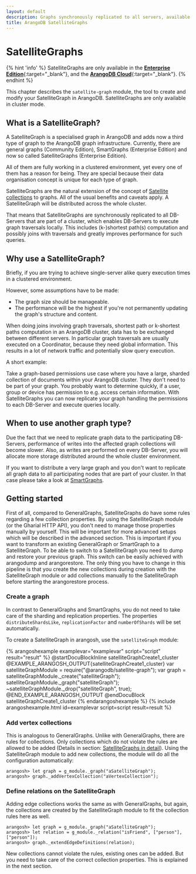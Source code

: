 ```yaml
---
layout: default
description: Graphs synchronously replicated to all servers, available in the Enterprise Edition
title: ArangoDB SatelliteGraphs
---
```

SatelliteGraphs
===============

{% hint 'info' %}
SatelliteGraphs are only available in the
[**Enterprise Edition**](https://www.arangodb.com/why-arangodb/arangodb-enterprise/){:target="_blank"},
and the [**ArangoDB Cloud**](https://cloud.arangodb.com/){:target="_blank"}.
{% endhint %}

This chapter describes the `satellite-graph` module, the tool to create and
modify your SatelliteGraph in ArangoDB. SatelliteGraphs are only available
in cluster mode.

What is a SatelliteGraph?
--------------

A SatelliteGraph is a specialised graph in ArangoDB and adds now a third type
of graph to the ArangoDB graph infrastructure. Currently, there are general
graphs (Community Edition), SmartGraphs (Enterprise Edition) and now so called
SatelliteGraphs (Enterprise Edition). 

All of them are fully working in a clustered environment, yet every one of them
has a reason for being. They are special because their data organisation concept
is unique for each type of graph. 

SatelliteGraphs are the natural extension of the concept of [Satellite collections](satellites.html)
to graphs. All of the usual benefits and caveats apply. A SatelliteGraph will be
distributed across the whole cluster. 

That means that SatelliteGraphs are synchronously replicated to all DB-Servers
that are part of a cluster, which enables DB-Servers to execute graph traversals
locally. This includes (k-)shortest path(s) computation and possibly joins with
traversals and greatly improves performance for such queries.

Why use a SatelliteGraph?
--------------

Briefly, if you are trying to achieve single-server alike query execution times in
a clustered environment.

However, some assumptions have to be made:
* The graph size should be manageable.
* The performance will be the highest if you're not permanently updating the
  graph's structure and content.

When doing joins involving graph traversals, shortest path or k-shortest paths
computation in an ArangoDB cluster, data has to be exchanged between different
servers. In particular graph traversals are usually executed on a Coordinator,
because they need global information. This results in a lot of network traffic
and potentially slow query execution.

A short example:

Take a graph-based permissions use case where you have a large, sharded collection
of documents within your ArangoDB cluster. They don't need to be part of your graph.
You probably want to determine quickly, if a user, group or device has permission to
e.g. access certain information. With SatelliteGraphs you can now replicate your
graph handling the permissions to each DB-Server and execute queries locally.


When to use another graph type?
--------------

Due the fact that we need to replicate graph data to the participating DB-Servers,
performance of writes into the affected graph collections will become slower. Also,
as writes are performed on every DB-Server, you will allocate more storage
distributed around the whole cluster environment.

If you want to distribute a very large graph and you don't want to replicate all
graph data to all participating nodes that are part of your cluster. In that case
please take a look at [SmartGraphs](graphs-smart-graphs.html).

Getting started
--------------

First of all, compared to GeneralGraphs, SatelliteGraphs do have  some rules regarding
a few collection properties. By using the SatelliteGraph module (or the Gharial HTTP
API), you don't need to manage those properties manually by yourself. This will be
important for more advanced setups which will be described in the advanced section.
This is important if you want to transform an existing GeneralGraph or SmartGraph to a
SatelliteGraph. To be able to switch to a SatelliteGraph you need to dump and restore
your previous graph. This switch can be easily achieved with arangodump and arangorestore.
The only thing you have to change in this pipeline is that you create the new collections
during creation with the SatelliteGraph module or add collections manually to the
SatelliteGraph before starting the arangorestore process.

### Create a graph

In contrast to GeneralGraphs and SmartGraphs, you do not need to take care of the sharding
and replication properties. The properties `distributeShardsLike`, `replicationFactor` and
`numberOfShards` will be set automatically. 

To create a SatelliteGraph in arangosh, use the `satelliteGraph` module:

{% arangoshexample examplevar="examplevar" script="script" result="result" %}
    @startDocuBlockInline satelliteGraphCreate1_cluster
    @EXAMPLE_ARANGOSH_OUTPUT{satelliteGraphCreate1_cluster}
    var satelliteGraphModule = require("@arangodb/satellite-graph");
    var graph = satelliteGraphModule._create("satelliteGraph");
    satelliteGraphModule._graph("satelliteGraph");
    ~satelliteGraphModule._drop("satelliteGraph", true);
    @END_EXAMPLE_ARANGOSH_OUTPUT
    @endDocuBlock satelliteGraphCreate1_cluster
{% endarangoshexample %}
{% include arangoshexample.html id=examplevar script=script result=result %}

### Add vertex collections
This is analogous to GeneralGraphs. Unlike with GeneralGraphs, there are rules for collections.
Only collections which do not violate the rules are allowed to be added (Details in section: [SatelliteGraphs in detail](graphs-satellite-graphs-details.html)).
Using the SatelliteGraph module to add new collections, the module will do all the configuration automatically: 

```
arangosh> let graph = g_module._graph("aSatelliteGraph");
arangosh> graph._addVertexCollection("aVertexCollection");
```

### Define relations on the SatelliteGraph
Adding edge collections works the same as with GeneralGraphs, but again, the collections are created by the SatelliteGraph module to fit the collection rules here as well.

```
arangosh> let graph = g_module._graph("aSatelliteGraph");
arangosh> let relation = g_module._relation("isFriend", ["person"], ["person"]);
arangosh> graph._extendEdgeDefinitions(relation);
```

New collections cannot violate the rules, existing ones can be added. But you need to take care of the correct collection properties. This is explained in the next section.